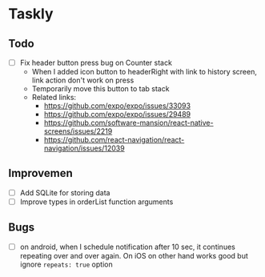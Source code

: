 # Taskly

## Todo

- [ ] Fix header button press bug on Counter stack
  - When I added icon button to headerRight with link to history screen, link action don't work on press
  - Temporarily move this button to tab stack
  - Related links:
    - https://github.com/expo/expo/issues/33093
    - https://github.com/expo/expo/issues/29489
    - https://github.com/software-mansion/react-native-screens/issues/2219
    - https://github.com/react-navigation/react-navigation/issues/12039

## Improvemen

- [ ] Add SQLite for storing data
- [ ] Improve types in orderList function arguments

## Bugs

- [ ] on android, when I schedule notification after 10 sec, it continues repeating over and over again. On iOS on other hand works good but ignore `repeats: true` option
